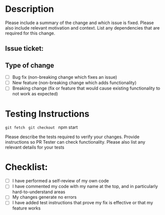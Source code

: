 # Description
Please include a summary of the change and which issue is fixed. Please also include relevant motivation and context. List any dependencies that are required for this change.

## Issue ticket:

## Type of change
- [ ] Bug fix (non-breaking change which fixes an issue)
- [ ] New feature (non-breaking change which adds functionality)
- [ ] Breaking change (fix or feature that would cause existing functionality to not work as expected)

# Testing Instructions
`git fetch `
`git checkout `
npm start

Please describe the tests required to verify your changes. Provide instructions so PR Tester can check functionality. Please also list any relevant details for your tests

# Checklist:
- [ ] I have performed a self-review of my own code
- [ ] I have commented my code with my name at the top, and in particularly hard-to-understand areas
- [ ] My changes generate no errors
- [ ] I have added test instructions that prove my fix is effective or that my feature works
